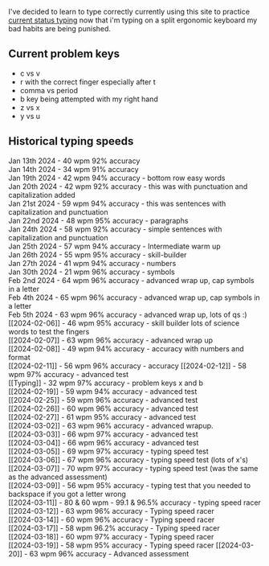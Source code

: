 I've decided to learn to type correctly currently using this site to practice [current status typing](https://www.typing.com/student/lesson/383/beginner-review-2)
now that i'm typing on a split ergonomic keyboard my bad habits are being punished.

## Current problem keys
- c vs v
- r with the correct finger especially after t
- comma vs period
- b key being attempted with my right hand
- z vs x 
- y vs u

## Historical typing speeds
Jan 13th 2024 - 40 wpm 92% accuracy  
Jan 14th 2024 - 34 wpm 91% accuracy  
Jan 19th 2024 - 42 wpm 94% accuracy - bottom row easy words  
Jan 20th 2024 - 42 wpm 92% accuracy - this was with punctuation and capitalization added  
Jan 21st 2024 - 59 wpm 94% accuracy - this was sentences with capitalization and punctuation  
Jan 22nd 2024 - 48 wpm 95% accuracy - paragraphs  
Jan 24th 2024 - 58 wpm 92% accuracy - simple sentences with capitalization and punctuation  
Jan 25th 2024 - 57 wpm 94% accuracy - Intermediate warm up  
Jan 26th 2024 - 55 wpm 95% accuracy - skill-builder  
Jan 27th 2024 - 41 wpm 94% accuracy - numbers  
Jan 30th 2024 - 21 wpm 96% accuracy - symbols  
Feb 2nd 2024 - 64 wpm 96% accuracy - advanced wrap up, cap symbols in a letter  
Feb 4th 2024 - 65 wpm 96% accuracy - advanced wrap up, cap symbols in a letter  
Feb 5th 2024 - 63 wpm 96% accuracy - advanced wrap up, lots of qs :)  
[[2024-02-06]] - 46 wpm 95% accuracy - skill builder lots of science words to test the fingers  
[[2024-02-07]] - 63 wpm 96% accuracy - advanced wrap up  
[[2024-02-08]] - 49 wpm 94% accuracy - accuracy with numbers and format  
[[2024-02-11]] - 56 wpm 96% accuracy - accuracy 
[[2024-02-12]] - 58 wpm 97% accuracy - advanced test  
[[Typing]] - 32 wpm 97% accuracy - problem keys x and b  
[[2024-02-19]] - 59 wpm 94% accuracy - advanced test  
[[2024-02-25]] -  59 wpm 96% accuracy - advanced test  
[[2024-02-26]]  -  60 wpm 96% accuracy - advanced test   
[[2024-02-27]] - 61 wpm 95% accuracy - advanced test  
[[2024-03-02]] - 63 wpm 96% accuracy - advanced wrapup.  
[[2024-03-03]] - 66 wpm 97% accuracy - advanced test  
[[2024-03-04]] - 66 wpm 96% accuracy - advanced test  
[[2024-03-05]] - 69 wpm 97% accuracy - typing speed test  
[[2024-03-06]] - 67 wpm 96% accuracy - typing speed test (lots of x's)  
[[2024-03-07]] - 70 wpm 97% accuracy - typing speed test (was the same as the advanced assessment)  
[[2024-03-09]] - 56 wpm 95% accuracy - typing test that you needed to backspace if you got a letter wrong  
[[2024-03-11]] - 80 & 60 wpm - 99.1 & 96.5% accuracy - typing speed racer   
[[2024-03-12]] - 63 wpm 96% accuracy - Typing speed racer  
[[2024-03-14]] - 60 wpm 96% accuracy - Typing speed racer  
[[2024-03-17]] - 58 wpm 96.2% accuracy - Typing speed racer  
[[2024-03-18]] - 60 wpm 97% accuracy - Typing speed racer  
[[2024-03-19]] - 58 wpm 95% accuracy - Typing speed racer
[[2024-03-20]] - 63 wpm 96% accuracy - Advanced assessment  